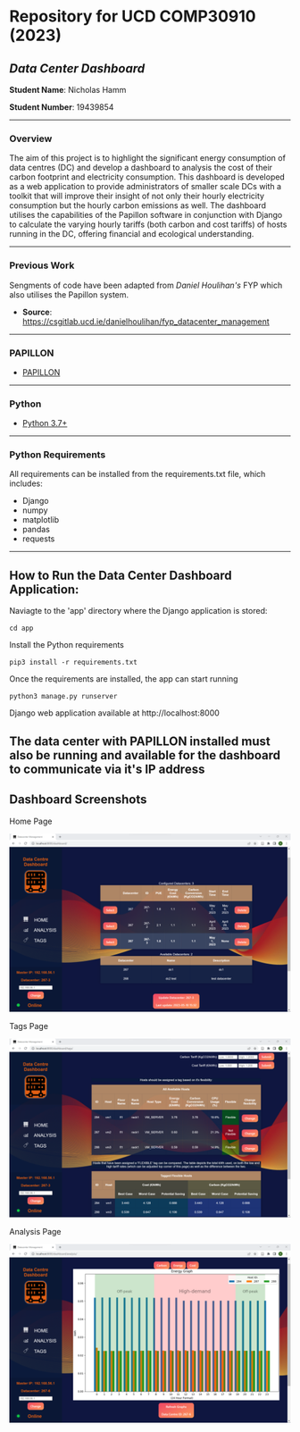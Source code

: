 # Repository for UCD COMP30910 (2023)
## *Data Center Dashboard*

**Student Name**: Nicholas Hamm

**Student Number**: 19439854

---
### Overview

The aim of this project is to highlight the significant energy consumption of data centres (DC) and develop a dashboard to analysis the cost of their carbon footprint and electricity consumption. This dashboard is developed as a web application to provide administrators of smaller scale DCs with a toolkit that will improve their insight of not only their hourly electricity consumption but the hourly carbon emissions as well. The dashboard utilises the capabilities of the Papillon software in conjunction with Django to calculate the varying hourly tariffs (both carbon and cost tariffs) of hosts running in the DC, offering financial and ecological understanding.

---
### Previous Work

Sengments of code have been adapted from *Daniel Houlihan's* FYP which also utilises the Papillon system.
- **Source**: https://csgitlab.ucd.ie/danielhoulihan/fyp_datacenter_management 

---
### PAPILLON
- [PAPILLON](https://www.beeyon.com/)
---
### Python

- [Python 3.7+](https://www.python.org/downloads/release/python-370/)

---
### Python Requirements

All requirements can be installed from the requirements.txt file, which includes:
- Django
- numpy
- matplotlib
- pandas
- requests
---

## How to Run the **Data Center Dashboard** Application:

Naviagte to the 'app' directory where the Django application is stored:
```
cd app
```

Install the Python requirements
```
pip3 install -r requirements.txt
```

Once the requirements are installed, the app can start running
```
python3 manage.py runserver
```

Django web application available at http://localhost:8000

The data center with PAPILLON installed must also be running and available for the dashboard to communicate via it's IP address 
---

## Dashboard Screenshots

Home Page

![](/screenshots/home.png)

Tags Page

![](/screenshots/tag.png)

Analysis Page

![](/screenshots/analysis.png)
